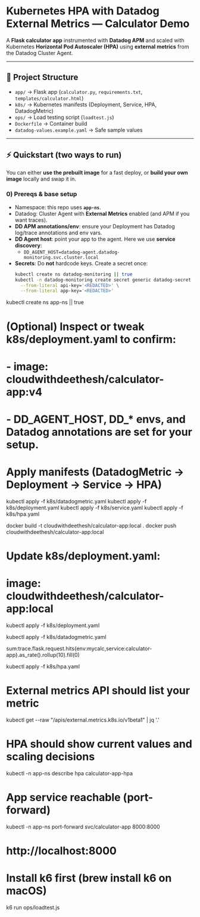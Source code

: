 # Kubernetes HPA with Datadog External Metrics — Calculator Demo

A **Flask calculator app** instrumented with **Datadog APM** and scaled with Kubernetes **Horizontal Pod Autoscaler (HPA)** using **external metrics** from the Datadog Cluster Agent.

---

## 📂 Project Structure
- `app/` → Flask app (`calculator.py`, `requirements.txt`, `templates/calculator.html`)
- `k8s/` → Kubernetes manifests (Deployment, Service, HPA, DatadogMetric)
- `ops/` → Load testing script (`loadtest.js`)
- `Dockerfile` → Container build
- `datadog-values.example.yaml` → Safe sample values 

---

## ⚡ Quickstart (two ways to run)

You can either **use the prebuilt image** for a fast deploy, or **build your own image** locally and swap it in.

### 0) Prereqs & base setup
- Namespace: this repo uses **`app-ns`**.
- Datadog: Cluster Agent with **External Metrics** enabled (and APM if you want traces).
- **DD APM annotations/env**: ensure your Deployment has Datadog log/trace annotations and env vars.
- **DD Agent host**: point your app to the agent. Here we use **service discovery**:
  - `DD_AGENT_HOST=datadog-agent.datadog-monitoring.svc.cluster.local`
- **Secrets**: Do **not** hardcode keys. Create a secret once:
  ```bash
  kubectl create ns datadog-monitoring || true
  kubectl -n datadog-monitoring create secret generic datadog-secret \
    --from-literal api-key='<REDACTED>' \
    --from-literal app-key='<REDACTED>'


kubectl create ns app-ns || true

# (Optional) Inspect or tweak k8s/deployment.yaml to confirm:
# - image: cloudwithdeethesh/calculator-app:v4
# - DD_AGENT_HOST, DD_* envs, and Datadog annotations are set for your setup.

# Apply manifests (DatadogMetric → Deployment → Service → HPA)
kubectl apply -f k8s/datadogmetric.yaml
kubectl apply -f k8s/deployment.yaml
kubectl apply -f k8s/service.yaml
kubectl apply -f k8s/hpa.yaml

docker build -t cloudwithdeethesh/calculator-app:local .
docker push cloudwithdeethesh/calculator-app:local

# Update k8s/deployment.yaml:
#   image: cloudwithdeethesh/calculator-app:local
kubectl apply -f k8s/deployment.yaml

kubectl apply -f k8s/datadogmetric.yaml


sum:trace.flask.request.hits{env:mycalc,service:calculator-app}.as_rate().rollup(10).fill(0)

kubectl apply -f k8s/hpa.yaml

# External metrics API should list your metric
kubectl get --raw "/apis/external.metrics.k8s.io/v1beta1" | jq '.'

# HPA should show current values and scaling decisions
kubectl -n app-ns describe hpa calculator-app-hpa

# App service reachable (port-forward)
kubectl -n app-ns port-forward svc/calculator-app 8000:8000
# http://localhost:8000

# Install k6 first (brew install k6 on macOS)
k6 run ops/loadtest.js